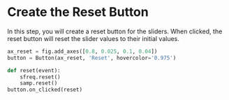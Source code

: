 # Create the Reset Button

In this step, you will create a reset button for the sliders. When clicked, the reset button will reset the slider values to their initial values.

```python
ax_reset = fig.add_axes([0.8, 0.025, 0.1, 0.04])
button = Button(ax_reset, 'Reset', hovercolor='0.975')

def reset(event):
    sfreq.reset()
    samp.reset()
button.on_clicked(reset)
```

